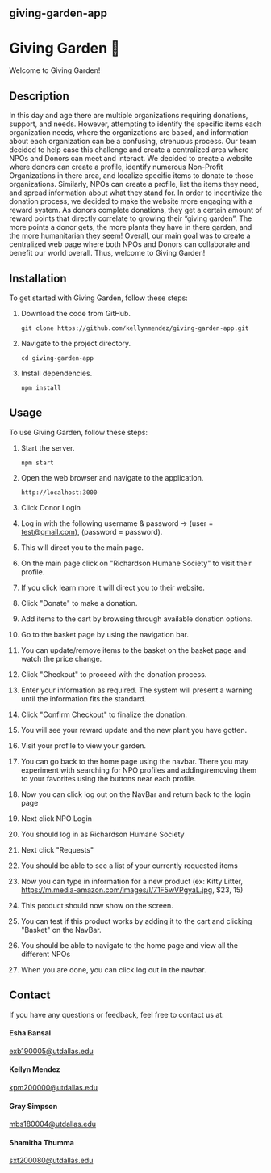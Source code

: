 ## giving-garden-app
 
# Giving Garden 🌱

Welcome to Giving Garden!

##
## Description

In this day and age there are multiple organizations requiring donations, support, and needs. However, attempting to identify the specific items each organization needs, where the organizations are based, and information about each organization can be a confusing, strenuous process. Our team decided to help ease this challenge and create a centralized area where NPOs and Donors can meet and interact. We decided to create a website where donors can create a profile, identify numerous Non-Profit Organizations in there area, and localize specific items to donate to those organizations. Similarly, NPOs can create a profile, list the items they need, and spread information about what they stand for. In order to incentivize the donation process, we decided to make the website more engaging with a reward system. As donors complete donations, they get a certain amount of reward points that directly correlate to growing their “giving garden”. The more points a donor gets, the more plants they have in there garden, and the more humanitarian they seem! Overall, our main goal was to create a centralized web page where both NPOs and Donors can collaborate and benefit our world overall. Thus, welcome to Giving Garden!

##
## Installation

To get started with Giving Garden, follow these steps:

1. Download the code from GitHub.
    ```
    git clone https://github.com/kellynmendez/giving-garden-app.git
    ```

2. Navigate to the project directory.
    ```
    cd giving-garden-app
    ```
    
3. Install dependencies.
     ```
    npm install
    ```
    
##
## Usage


To use Giving Garden, follow these steps:

1. Start the server.
     ```
    npm start
    ```
    

2. Open the web browser and navigate to the application.
    ```
    http://localhost:3000
    ```
    

4. Click Donor Login
5. Log in with the following username & password -> (user = test@gmail.com), (password = password).
6. This will direct you to the main page.
7. On the main page click on "Richardson Humane Society" to visit their profile.
8. If you click learn more it will direct you to their website.
9. Click "Donate" to make a donation.
10. Add items to the cart by browsing through available donation options.
11. Go to the basket page by using the navigation bar.
12. You can update/remove items to the basket on the basket page and watch the price change.
13. Click "Checkout" to proceed with the donation process.
14. Enter your information as required. The system will present a warning until the information fits the standard.
15. Click "Confirm Checkout" to finalize the donation.
16. You will see your reward update and the new plant you have gotten.
17. Visit your profile to view your garden.
18. You can go back to the home page using the navbar. There you may experiment with searching for NPO profiles and adding/removing them to your favorites using the buttons near each profile.
19. Now you can click log out on the NavBar and return back to the login page
20. Next click NPO Login
21. You should log in as Richardson Humane Society
22. Next click "Requests"
24. You should be able to see a list of your currently requested items
25. Now you can type in information for a new product (ex: Kitty Litter, https://m.media-amazon.com/images/I/71F5wVPgyaL.jpg, $23, 15)
26. This product should now show on the screen.
27. You can test if this product works by adding it to the cart and clicking "Basket" on the NavBar.
28. You should be able to navigate to the home page and view all the different NPOs
29. When you are done, you can click log out in the navbar.


## 
## Contact

If you have any questions or feedback, feel free to contact us at:

#### Esha Bansal
exb190005@utdallas.edu

#### Kellyn Mendez
kpm200000@utdallas.edu

#### Gray Simpson
mbs180004@utdallas.edu

#### Shamitha Thumma
sxt200080@utdallas.edu
